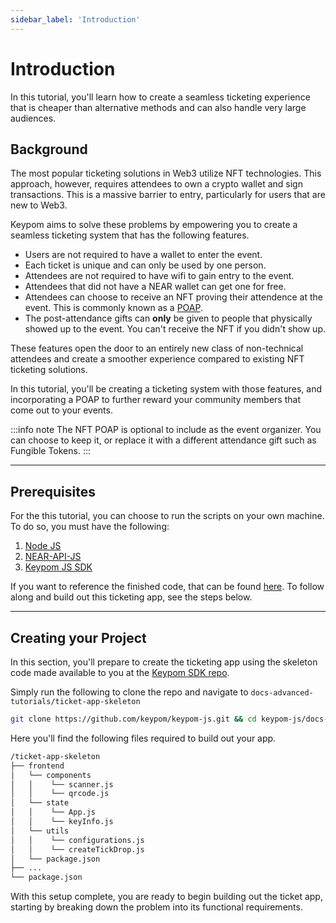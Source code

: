 ```yaml
---
sidebar_label: 'Introduction'
---
```

# Introduction
In this tutorial, you'll learn how to create a seamless ticketing experience that is cheaper than alternative methods and can also handle very large audiences.
## Background
The most popular ticketing solutions in Web3 utilize NFT technologies. This approach, however, requires attendees to own a crypto wallet and sign transactions. This is a massive barrier to entry, particularly for users that are new to Web3. 

Keypom aims to solve these problems by empowering you to create a seamless ticketing system that has the following features.

* Users are not required to have a wallet to enter the event.
* Each ticket is unique and can only be used by one person.
* Attendees are not required to have wifi to gain entry to the event.
* Attendees that did not have a NEAR wallet can get one for free.
* Attendees can choose to receive an NFT proving their attendence at the event. This is commonly known as a [POAP](https://academy.binance.com/en/glossary/proof-of-attendance-protocol-poap). 
* The post-attendance gifts can **only** be given to people that physically showed up to the event. You can't receive the NFT if you didn't show up.

These features open the door to an entirely new class of non-technical attendees and create a smoother experience compared to existing NFT ticketing solutions.

In this tutorial, you'll be creating a ticketing system with those features, and incorporating a POAP to further reward your community members that come out to your events. 

:::info note
The NFT POAP is optional to include as the event organizer. You can choose to keep it, or replace it with a different attendance gift such as Fungible Tokens.
:::

---

## Prerequisites

For the this tutorial, you can choose to run the scripts on your own machine. To do so, you must have the following:

1. [Node JS](https://docs.npmjs.com/downloading-and-installing-node-js-and-npm)  
2. [NEAR-API-JS](https://docs.near.org/tools/near-api-js/quick-reference#install)  
3. [Keypom JS SDK](https://github.com/keypom/keypom-js#installation)

If you want to reference the finished code, that can be found [here](https://github.com/keypom/keypom-js/tree/min/ticketing-tutorial/docs-advanced-tutorials/ticket-app). To follow along and build out this ticketing app, see the steps below. 

---

## Creating your Project
In this section, you'll prepare to create the ticketing app using the skeleton code made available to you at the [Keypom SDK repo](https://github.com/keypom/keypom-js). 

Simply run the following to clone the repo and navigate to `docs-advanced-tutorials/ticket-app-skeleton`

```bash
git clone https://github.com/keypom/keypom-js.git && cd keypom-js/docs-advanced-tutorials/ticket-app-skeleton && yarn deps
```

Here you'll find the following files required to build out your app.

```bash
/ticket-app-skeleton
├── frontend
│   └── components
│   │    └── scanner.js
│   │    └── qrcode.js
│   └── state
│   │    └── App.js
│   │    └── keyInfo.js
│   └── utils
│   │    └── configurations.js
│   │    └── createTickDrop.js
│   └── package.json
├── ...
└── package.json
```

With this setup complete, you are ready to begin building out the ticket app, starting by breaking down the problem into its functional requirements. 







